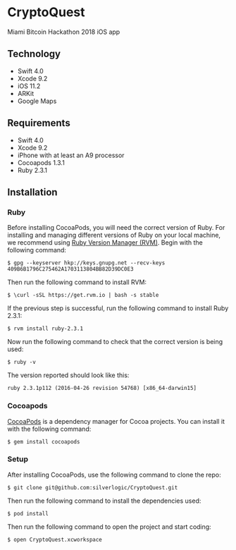 # CryptoQuest
Miami Bitcoin Hackathon 2018 iOS app

## Technology

* Swift 4.0
* Xcode 9.2
* iOS 11.2
* ARKit
* Google Maps

## Requirements

* Swift 4.0
* Xcode 9.2
* iPhone with at least an A9 processor
* Cocoapods 1.3.1
* Ruby 2.3.1

## Installation

### Ruby
Before installing CocoaPods, you will need the correct version of Ruby. For installing and managing different versions of Ruby on your local machine, we recommend using [Ruby Version Manager (RVM)](https://rvm.io/). Begin with the following command:
```
$ gpg --keyserver hkp://keys.gnupg.net --recv-keys 409B6B1796C275462A1703113804BB82D39DC0E3
```
Then run the following command to install RVM:
```
$ \curl -sSL https://get.rvm.io | bash -s stable
```
If the previous step is successful, run the following command to install Ruby 2.3.1:
```
$ rvm install ruby-2.3.1
```
Now run the following command to check that the correct version is being used:
```
$ ruby -v
```
The version reported should look like this:
```
ruby 2.3.1p112 (2016-04-26 revision 54768) [x86_64-darwin15]
```

### Cocoapods
[CocoaPods](https://cocoapods.org/) is a dependency manager for Cocoa projects. You can install it with the following command:
```
$ gem install cocoapods
```

### Setup
After installing CocoaPods, use the following command to clone the repo:
```
$ git clone git@github.com:silverlogic/CryptoQuest.git
```
Then run the following command to install the dependencies used:
```
$ pod install
```
Then run the following command to open the project and start coding:
```
$ open CryptoQuest.xcworkspace
```